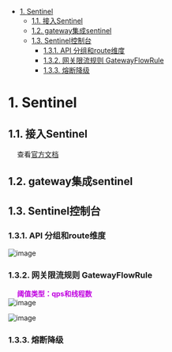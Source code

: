 
<!-- TOC -->

- [1. Sentinel](#1-sentinel)
    - [1.1. 接入Sentinel](#11-接入sentinel)
    - [1.2. gateway集成sentinel](#12-gateway集成sentinel)
    - [1.3. Sentinel控制台](#13-sentinel控制台)
        - [1.3.1. API 分组和route维度](#131-api-分组和route维度)
        - [1.3.2. 网关限流规则 GatewayFlowRule](#132-网关限流规则-gatewayflowrule)
        - [1.3.3. 熔断降级](#133-熔断降级)

<!-- /TOC -->

# 1. Sentinel
<!-- 


什么是Sentinel?它能做什么
https://blog.csdn.net/u012190514/article/details/81383698
很好？Sentinel 夺命连环 17 问
https://mp.weixin.qq.com/s/JBX3M-LrNwCoGl4Xzcg18Q


https://blog.csdn.net/lzq199528/article/details/109898038


1. 搭建  
&emsp; https://sentinelguard.io/zh-cn/docs/dashboard.html    
2. 集成  
    1. 官方使用文档：https://sentinelguard.io/zh-cn/docs/basic-api-resource-rule.html  
    2. 普通接口和feign集成Sentinel  
    &emsp; https://www.jb51.net/article/226839.htm  
    &emsp; https://www.jianshu.com/p/f5cabdef0de1  
    &emsp; ~~https://blog.csdn.net/MenBad/article/details/125118367~~  
    3. ~~dubbo之使用sentinel限流~~  
    &emsp; https://blog.csdn.net/wang0907/article/details/121356872  
    4. gateway集成Sentinel https://blog.51cto.com/u_15284359/4874743  
    5. dubbo之使用sentinel限流  https://blog.csdn.net/wang0907/article/details/121356872  

-->

## 1.1. 接入Sentinel
<!-- 
全局配置
异常处理 https://mp.weixin.qq.com/s?__biz=MzkwNzI0MzQ2NQ==&mid=2247489058&idx=3&sn=2a9abd84a257e49869689079bccfa733&source=41#wechat_redirect
-->
&emsp; 查看[官方文档](https://github.com/alibaba/spring-cloud-alibaba/wiki/Sentinel)  

## 1.2. gateway集成sentinel
<!--

https://blog.csdn.net/lzq199528/article/details/109898038

-->


## 1.3. Sentinel控制台
<!-- 
https://mp.weixin.qq.com/s/YRfDFeIcoFlIl5kE7A9Y0Q
-->
### 1.3.1. API 分组和route维度
![image](http://182.92.69.8:8081/img/microService/problems/problem-57.png)  


### 1.3.2. 网关限流规则 GatewayFlowRule
&emsp; **<font color = "clime">阈值类型：qps和线程数</font>**  
![image](http://182.92.69.8:8081/img/microService/problems/problem-58.png)  

![image](http://182.92.69.8:8081/img/microService/problems/problem-59.png)  



### 1.3.3. 熔断降级

